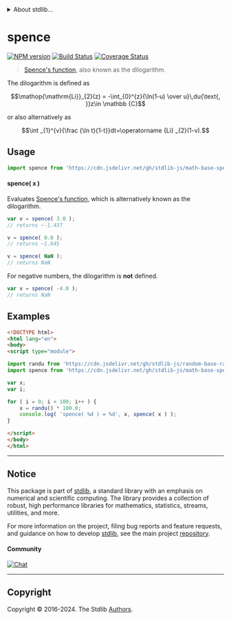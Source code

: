 <!--

@license Apache-2.0

Copyright (c) 2018 The Stdlib Authors.

Licensed under the Apache License, Version 2.0 (the "License");
you may not use this file except in compliance with the License.
You may obtain a copy of the License at

   http://www.apache.org/licenses/LICENSE-2.0

Unless required by applicable law or agreed to in writing, software
distributed under the License is distributed on an "AS IS" BASIS,
WITHOUT WARRANTIES OR CONDITIONS OF ANY KIND, either express or implied.
See the License for the specific language governing permissions and
limitations under the License.

-->


<details>
  <summary>
    About stdlib...
  </summary>
  <p>We believe in a future in which the web is a preferred environment for numerical computation. To help realize this future, we've built stdlib. stdlib is a standard library, with an emphasis on numerical and scientific computation, written in JavaScript (and C) for execution in browsers and in Node.js.</p>
  <p>The library is fully decomposable, being architected in such a way that you can swap out and mix and match APIs and functionality to cater to your exact preferences and use cases.</p>
  <p>When you use stdlib, you can be absolutely certain that you are using the most thorough, rigorous, well-written, studied, documented, tested, measured, and high-quality code out there.</p>
  <p>To join us in bringing numerical computing to the web, get started by checking us out on <a href="https://github.com/stdlib-js/stdlib">GitHub</a>, and please consider <a href="https://opencollective.com/stdlib">financially supporting stdlib</a>. We greatly appreciate your continued support!</p>
</details>

# spence

[![NPM version][npm-image]][npm-url] [![Build Status][test-image]][test-url] [![Coverage Status][coverage-image]][coverage-url] <!-- [![dependencies][dependencies-image]][dependencies-url] -->

> [Spence's function][spence], also known as the dilogarithm.

<section class="intro">

The dilogarithm is defined as

<!-- <equation class="equation" label="eq:dilogarithm" align="center" raw="\operatorname{Li}_{2}(z) = -\int_{0}^{z}{\ln(1-u) \over u}\,du{\text{, }}z\in \mathbb {C}" alt="Dilogarithm."> -->

```math
\mathop{\mathrm{Li}}_{2}(z) = -\int_{0}^{z}{\ln(1-u) \over u}\,du{\text{, }}z\in \mathbb {C}
```

<!-- <div class="equation" align="center" data-raw-text="\operatorname{Li}_{2}(z) = -\int_{0}^{z}{\ln(1-u) \over u}\,du{\text{, }}z\in \mathbb {C}" data-equation="eq:dilogarithm">
    <img src="https://cdn.jsdelivr.net/gh/stdlib-js/stdlib@ea8657e10f42753f63de0b5c7dd8b13b4879409a/lib/node_modules/@stdlib/math/base/special/spence/docs/img/equation_dilogarithm.svg" alt="Dilogarithm.">
    <br>
</div> -->

<!-- </equation> -->

or also alternatively as

<!-- <equation class="equation" label="eq:dilogarithm_alt" align="center" raw="\int _{1}^{v}{\frac {\ln t}{1-t}}dt=\operatorname {Li} _{2}(1-v)." alt="Alternative definition of dilogarithm."> -->

```math
\int _{1}^{v}{\frac {\ln t}{1-t}}dt=\operatorname {Li} _{2}(1-v).
```

<!-- <div class="equation" align="center" data-raw-text="\int _{1}^{v}{\frac {\ln t}{1-t}}dt=\operatorname {Li} _{2}(1-v)." data-equation="eq:dilogarithm_alt">
    <img src="https://cdn.jsdelivr.net/gh/stdlib-js/stdlib@ea8657e10f42753f63de0b5c7dd8b13b4879409a/lib/node_modules/@stdlib/math/base/special/spence/docs/img/equation_dilogarithm_alt.svg" alt="Alternative definition of dilogarithm.">
    <br>
</div> -->

<!-- </equation> -->

</section>

<!-- /.intro -->



<section class="usage">

## Usage

```javascript
import spence from 'https://cdn.jsdelivr.net/gh/stdlib-js/math-base-special-spence@v0.3.0-esm/index.mjs';
```

#### spence( x )

Evaluates [Spence's function][spence], which is alternatively known as the dilogarithm.

```javascript
var v = spence( 3.0 );
// returns ~-1.437

v = spence( 0.0 );
// returns ~1.645

v = spence( NaN );
// returns NaN
```

For negative numbers, the dilogarithm is **not** defined.

```javascript
var v = spence( -4.0 );
// returns NaN
```

</section>

<!-- /.usage -->

<section class="examples">

## Examples

<!-- eslint no-undef: "error" -->

```html
<!DOCTYPE html>
<html lang="en">
<body>
<script type="module">

import randu from 'https://cdn.jsdelivr.net/gh/stdlib-js/random-base-randu@esm/index.mjs';
import spence from 'https://cdn.jsdelivr.net/gh/stdlib-js/math-base-special-spence@v0.3.0-esm/index.mjs';

var x;
var i;

for ( i = 0; i < 100; i++ ) {
    x = randu() * 100.0;
    console.log( 'spence( %d ) = %d', x, spence( x ) );
}

</script>
</body>
</html>
```

</section>

<!-- /.examples -->

<!-- C interface documentation. -->



<!-- Section for related `stdlib` packages. Do not manually edit this section, as it is automatically populated. -->

<section class="related">

</section>

<!-- /.related -->

<!-- Section for all links. Make sure to keep an empty line after the `section` element and another before the `/section` close. -->


<section class="main-repo" >

* * *

## Notice

This package is part of [stdlib][stdlib], a standard library with an emphasis on numerical and scientific computing. The library provides a collection of robust, high performance libraries for mathematics, statistics, streams, utilities, and more.

For more information on the project, filing bug reports and feature requests, and guidance on how to develop [stdlib][stdlib], see the main project [repository][stdlib].

#### Community

[![Chat][chat-image]][chat-url]

---

## Copyright

Copyright &copy; 2016-2024. The Stdlib [Authors][stdlib-authors].

</section>

<!-- /.stdlib -->

<!-- Section for all links. Make sure to keep an empty line after the `section` element and another before the `/section` close. -->

<section class="links">

[npm-image]: http://img.shields.io/npm/v/@stdlib/math-base-special-spence.svg
[npm-url]: https://npmjs.org/package/@stdlib/math-base-special-spence

[test-image]: https://github.com/stdlib-js/math-base-special-spence/actions/workflows/test.yml/badge.svg?branch=v0.3.0
[test-url]: https://github.com/stdlib-js/math-base-special-spence/actions/workflows/test.yml?query=branch:v0.3.0

[coverage-image]: https://img.shields.io/codecov/c/github/stdlib-js/math-base-special-spence/main.svg
[coverage-url]: https://codecov.io/github/stdlib-js/math-base-special-spence?branch=main

<!--

[dependencies-image]: https://img.shields.io/david/stdlib-js/math-base-special-spence.svg
[dependencies-url]: https://david-dm.org/stdlib-js/math-base-special-spence/main

-->

[chat-image]: https://img.shields.io/gitter/room/stdlib-js/stdlib.svg
[chat-url]: https://app.gitter.im/#/room/#stdlib-js_stdlib:gitter.im

[stdlib]: https://github.com/stdlib-js/stdlib

[stdlib-authors]: https://github.com/stdlib-js/stdlib/graphs/contributors

[umd]: https://github.com/umdjs/umd
[es-module]: https://developer.mozilla.org/en-US/docs/Web/JavaScript/Guide/Modules

[deno-url]: https://github.com/stdlib-js/math-base-special-spence/tree/deno
[deno-readme]: https://github.com/stdlib-js/math-base-special-spence/blob/deno/README.md
[umd-url]: https://github.com/stdlib-js/math-base-special-spence/tree/umd
[umd-readme]: https://github.com/stdlib-js/math-base-special-spence/blob/umd/README.md
[esm-url]: https://github.com/stdlib-js/math-base-special-spence/tree/esm
[esm-readme]: https://github.com/stdlib-js/math-base-special-spence/blob/esm/README.md
[branches-url]: https://github.com/stdlib-js/math-base-special-spence/blob/main/branches.md

[spence]: https://en.wikipedia.org/wiki/Spence%27s_function

</section>

<!-- /.links -->
